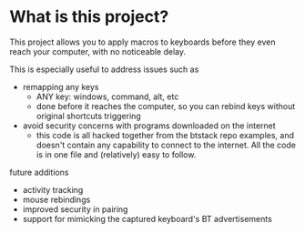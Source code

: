 # What is this project?

This project allows you to apply macros to keyboards before they even reach your computer, with no noticeable delay. 

This is especially useful to address issues such as
- remapping any keys 
  - ANY key: windows, command, alt, etc
  - done before it reaches the computer, so you can rebind keys without original shortcuts triggering 
- avoid security concerns with programs downloaded on the internet
  - this code is all hacked together from the btstack repo examples, and doesn't contain any capability to connect to the internet. All the code is in one file and (relatively) easy to follow.

future additions
- activity tracking
- mouse rebindings
- improved security in pairing
- support for mimicking  the captured keyboard's BT advertisements
